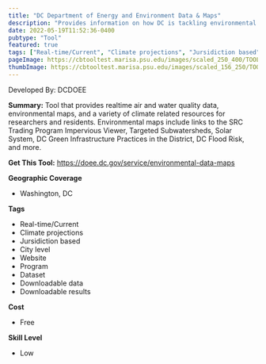 ```yaml
---
title: "DC Department of Energy and Environment Data & Maps"
description: "Provides information on how DC is tackling environmental and climate issues"
date: 2022-05-19T11:52:36-0400
pubtype: "Tool"
featured: true
tags: ["Real-time/Current", "Climate projections", "Jursidiction based", "City level", "Website", "Program", "Dataset", "Downloadable data", "Downloadable results"]
pageImage: https://cbtooltest.marisa.psu.edu/images/scaled_250_400/TOOLID_45.0_ScreenCapture-1.png
thumbImage: https://cbtooltest.marisa.psu.edu/images/scaled_156_250/TOOLID_45.0_ScreenCapture-1.png
---
```

Developed By: DCDOEE

**Summary:** Tool that provides realtime air and water quality data, environmental maps, and a variety of climate related resources for researchers and residents. Environmental maps include links to the SRC Trading Program Impervious Viewer, Targeted Subwatersheds, Solar System, DC Green Infrastructure Practices in the District, DC Flood Risk, and more.

__**Get This Tool:**__ https://doee.dc.gov/service/environmental-data-maps


__**Geographic Coverage**__
- Washington, DC

__**Tags**__
-  Real-time/Current
-  Climate projections
-  Jursidiction based
-  City level
-  Website
-  Program
-  Dataset
-  Downloadable data
-  Downloadable results

__**Cost**__
- Free

__**Skill Level**__
- Low
